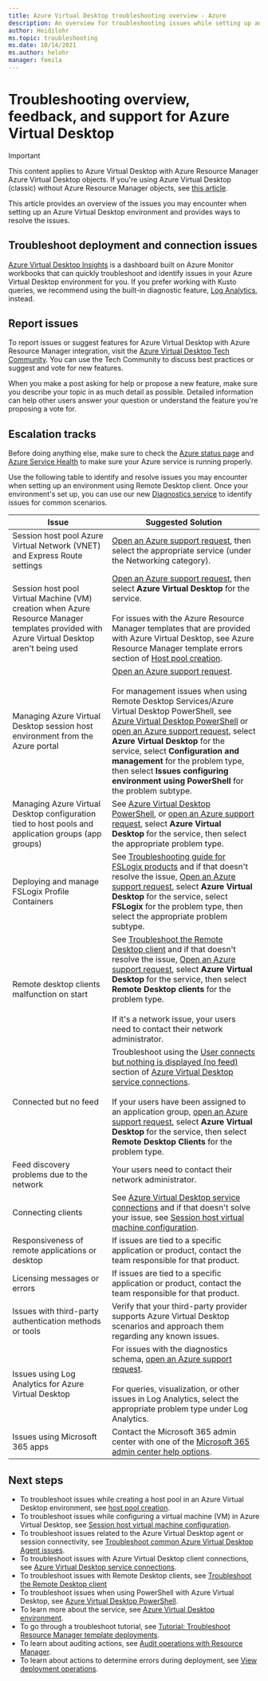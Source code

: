 ```yaml
---
title: Azure Virtual Desktop troubleshooting overview - Azure
description: An overview for troubleshooting issues while setting up an Azure Virtual Desktop environment.
author: Heidilohr
ms.topic: troubleshooting
ms.date: 10/14/2021
ms.author: helohr
manager: femila
---
```

# Troubleshooting overview, feedback, and support for Azure Virtual Desktop

>[!IMPORTANT]
>This content applies to Azure Virtual Desktop with Azure Resource Manager Azure Virtual Desktop objects. If you're using Azure Virtual Desktop (classic) without Azure Resource Manager objects, see [this article](./virtual-desktop-fall-2019/troubleshoot-set-up-overview-2019.md).

This article provides an overview of the issues you may encounter when setting up an Azure Virtual Desktop environment and provides ways to resolve the issues.

## Troubleshoot deployment and connection issues

[Azure Virtual Desktop Insights](insights.md) is a dashboard built on Azure Monitor workbooks that can quickly troubleshoot and identify issues in your Azure Virtual Desktop environment for you. If you prefer working with Kusto queries, we recommend using the built-in diagnostic feature, [Log Analytics](diagnostics-log-analytics.md), instead.

## Report issues

To report issues or suggest features for Azure Virtual Desktop with Azure Resource Manager integration, visit the [Azure Virtual Desktop Tech Community](https://techcommunity.microsoft.com/t5/azure-virtual-desktop/bd-p/AzureVirtualDesktopForum). You can use the Tech Community to discuss best practices or suggest and vote for new features.

When you make a post asking for help or propose a new feature, make sure you describe your topic in as much detail as possible. Detailed information can help other users answer your question or understand the feature you're proposing a vote for.

## Escalation tracks

Before doing anything else, make sure to check the [Azure status page](https://azure.status.microsoft/status) and [Azure Service Health](https://azure.microsoft.com/features/service-health/) to make sure your Azure service is running properly.

Use the following table to identify and resolve issues you may encounter when setting up an environment using Remote Desktop client. Once your environment's set up, you can use our new [Diagnostics service]() to identify issues for common scenarios.

| **Issue**                                                            | **Suggested Solution**  |
|----------------------------------------------------------------------|-------------------------------------------------|
| Session host pool Azure Virtual Network (VNET) and Express Route settings               | [Open an Azure support request](https://azure.microsoft.com/support/create-ticket/), then select the appropriate service (under the Networking category). |
| Session host pool Virtual Machine (VM) creation when Azure Resource Manager templates provided with Azure Virtual Desktop aren't being used | [Open an Azure support request](https://azure.microsoft.com/support/create-ticket/), then select **Azure Virtual Desktop** for the service. <br> <br> For issues with the Azure Resource Manager templates that are provided with Azure Virtual Desktop, see Azure Resource Manager template errors section of [Host pool creation](troubleshoot-set-up-issues.md). |
| Managing Azure Virtual Desktop session host environment from the Azure portal    | [Open an Azure support request](https://azure.microsoft.com/support/create-ticket/). <br> <br> For management issues when using Remote Desktop Services/Azure Virtual Desktop PowerShell, see [Azure Virtual Desktop PowerShell](troubleshoot-powershell.md) or [open an Azure support request](https://azure.microsoft.com/support/create-ticket/), select **Azure Virtual Desktop** for the service, select **Configuration and management** for the problem type, then select **Issues configuring environment using PowerShell** for the problem subtype. |
| Managing Azure Virtual Desktop configuration tied to host pools and application groups (app groups)      | See [Azure Virtual Desktop PowerShell](troubleshoot-powershell.md), or [open an Azure support request](https://azure.microsoft.com/support/create-ticket/), select **Azure Virtual Desktop** for the service, then select the appropriate problem type.|
| Deploying and manage FSLogix Profile Containers | See [Troubleshooting guide for FSLogix products](/fslogix/fslogix-trouble-shooting-ht/) and if that doesn't resolve the issue, [Open an Azure support request](https://azure.microsoft.com/support/create-ticket/), select **Azure Virtual Desktop** for the service, select **FSLogix** for the problem type, then select the appropriate problem subtype. |
| Remote desktop clients malfunction on start                                                 | See [Troubleshoot the Remote Desktop client](troubleshoot-client-windows.md) and if that doesn't resolve the issue,  [Open an Azure support request](https://azure.microsoft.com/support/create-ticket/), select **Azure Virtual Desktop** for the service, then select **Remote Desktop clients** for the problem type.  <br> <br> If it's a network issue, your users need to contact their network administrator. |
| Connected but no feed                                                                 | Troubleshoot using the [User connects but nothing is displayed (no feed)](troubleshoot-service-connection.md#user-connects-but-nothing-is-displayed-no-feed) section of [Azure Virtual Desktop service connections](troubleshoot-service-connection.md). <br> <br> If your users have been assigned to an application group,  [open an Azure support request](https://azure.microsoft.com/support/create-ticket/), select **Azure Virtual Desktop** for the service, then select **Remote Desktop Clients** for the problem type. |
| Feed discovery problems due to the network                                            | Your users need to contact their network administrator. |
| Connecting clients                                                                    | See [Azure Virtual Desktop service connections](troubleshoot-service-connection.md) and if that doesn't solve your issue, see [Session host virtual machine configuration](troubleshoot-vm-configuration.md). |
| Responsiveness of remote applications or desktop                                      | If issues are tied to a specific application or product, contact the team responsible for that product. |
| Licensing messages or errors                                                          | If issues are tied to a specific application or product, contact the team responsible for that product. |
| Issues with third-party authentication methods or tools | Verify that your third-party provider supports Azure Virtual Desktop scenarios and approach them regarding any known issues. |
| Issues using Log Analytics for Azure Virtual Desktop | For issues with the diagnostics schema, [open an Azure support request](https://azure.microsoft.com/support/create-ticket/).<br><br>For queries, visualization, or other issues in Log Analytics, select the appropriate problem type under Log Analytics. |
| Issues using Microsoft 365 apps | Contact the Microsoft 365 admin center with one of the [Microsoft 365 admin center help options](/microsoft-365/admin/contact-support-for-business-products/). |

## Next steps

- To troubleshoot issues while creating a host pool in an Azure Virtual Desktop environment, see [host pool creation](troubleshoot-set-up-issues.md).
- To troubleshoot issues while configuring a virtual machine (VM) in Azure Virtual Desktop, see [Session host virtual machine configuration](troubleshoot-vm-configuration.md).
- To troubleshoot issues related to the Azure Virtual Desktop agent or session connectivity, see [Troubleshoot common Azure Virtual Desktop Agent issues](troubleshoot-agent.md).
- To troubleshoot issues with Azure Virtual Desktop client connections, see [Azure Virtual Desktop service connections](troubleshoot-service-connection.md).
- To troubleshoot issues with Remote Desktop clients, see [Troubleshoot the Remote Desktop client](troubleshoot-client-windows.md)
- To troubleshoot issues when using PowerShell with Azure Virtual Desktop, see [Azure Virtual Desktop PowerShell](troubleshoot-powershell.md).
- To learn more about the service, see [Azure Virtual Desktop environment](environment-setup.md).
- To go through a troubleshoot tutorial, see [Tutorial: Troubleshoot Resource Manager template deployments](../azure-resource-manager/templates/template-tutorial-troubleshoot.md).
- To learn about auditing actions, see [Audit operations with Resource Manager](../azure-monitor/essentials/activity-log.md).
- To learn about actions to determine errors during deployment, see [View deployment operations](../azure-resource-manager/templates/deployment-history.md).